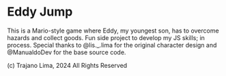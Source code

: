 # Eddy Jump
This is a Mario-style game where Eddy, my youngest son, has to overcome hazards and collect goods. Fun side project to develop my JS skills; in process. Special thanks to @lis._.lima for the original character design and @ManualdoDev for the base source code.

(c) Trajano Lima, 2024
All Rights Reserved
